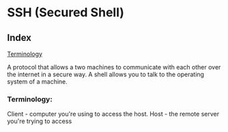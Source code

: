 # SSH (Secured Shell)

## Index

[Terminology](###terminology)

A protocol that allows a two machines to communicate with each other over the internet in a secure way. A shell allows you to talk to the operating system of a machine.

### Terminology:

Client - computer you're using to access the host.
Host - the remote server you're trying to access
